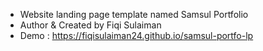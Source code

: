 - Website landing page template named Samsul Portfolio
- Author & Created by Fiqi Sulaiman
- Demo : https://fiqisulaiman24.github.io/samsul-portfo-lp
